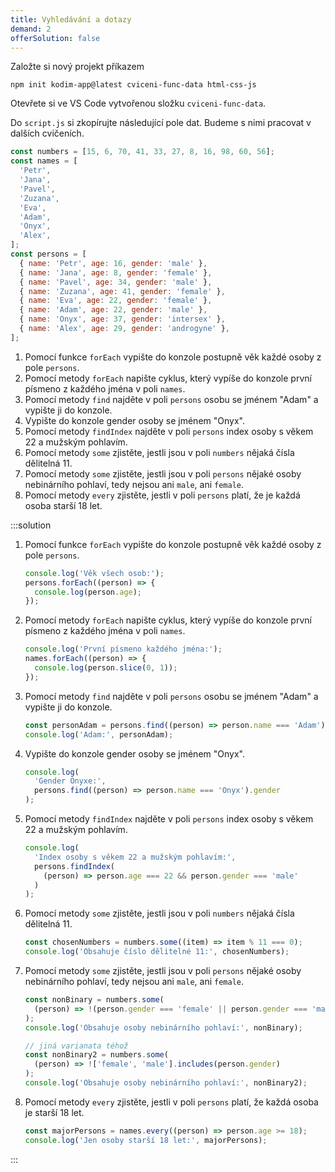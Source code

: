 ```yaml
---
title: Vyhledávání a dotazy
demand: 2
offerSolution: false
---
```


Založte si nový projekt příkazem

```shell
npm init kodim-app@latest cviceni-func-data html-css-js
```

Otevřete si ve VS Code vytvořenou složku `cviceni-func-data`.

Do `script.js` si zkopírujte následující pole dat. Budeme s nimi pracovat v dalších cvičeních.

```js
const numbers = [15, 6, 70, 41, 33, 27, 8, 16, 98, 60, 56];
const names = [
  'Petr',
  'Jana',
  'Pavel',
  'Zuzana',
  'Eva',
  'Adam',
  'Onyx',
  'Alex',
];
const persons = [
  { name: 'Petr', age: 16, gender: 'male' },
  { name: 'Jana', age: 8, gender: 'female' },
  { name: 'Pavel', age: 34, gender: 'male' },
  { name: 'Zuzana', age: 41, gender: 'female' },
  { name: 'Eva', age: 22, gender: 'female' },
  { name: 'Adam', age: 22, gender: 'male' },
  { name: 'Onyx', age: 37, gender: 'intersex' },
  { name: 'Alex', age: 29, gender: 'androgyne' },
];
```

1. Pomocí funkce `forEach` vypište do konzole postupně věk každé osoby z pole `persons`.
1. Pomocí metody `forEach` napište cyklus, který vypíše do konzole první písmeno z každého
   jména v poli `names`.
1. Pomocí metody `find` najděte v poli `persons` osobu se jménem "Adam" a vypište ji do konzole.
1. Vypište do konzole gender osoby se jménem "Onyx".
1. Pomocí metody `findIndex` najděte v poli `persons` index osoby s věkem 22 a mužským pohlavím.
1. Pomocí metody `some` zjistěte, jestli jsou v poli `numbers` nějaká čísla dělitelná 11.
1. Pomocí metody `some` zjistěte, jestli jsou v poli `persons` nějaké osoby nebinárního pohlaví, tedy nejsou ani `male`, ani `female`.
1. Pomocí metody `every` zjistěte, jestli v poli `persons` platí, že je každá osoba starší 18 let.

:::solution

1. Pomocí funkce `forEach` vypište do konzole postupně věk každé osoby z pole `persons`.

   ```js
   console.log('Věk všech osob:');
   persons.forEach((person) => {
     console.log(person.age);
   });
   ```

1. Pomocí metody `forEach` napište cyklus, který vypíše do konzole první písmeno z každého
   jména v poli `names`.

   ```js
   console.log('První písmeno každého jména:');
   names.forEach((person) => {
     console.log(person.slice(0, 1));
   });
   ```

1. Pomocí metody `find` najděte v poli `persons` osobu se jménem "Adam" a vypište ji do konzole.

   ```js
   const personAdam = persons.find((person) => person.name === 'Adam');
   console.log('Adam:', personAdam);
   ```

1. Vypište do konzole gender osoby se jménem "Onyx".

   ```js
   console.log(
     'Gender Onyxe:',
     persons.find((person) => person.name === 'Onyx').gender
   );
   ```

1. Pomocí metody `findIndex` najděte v poli `persons` index osoby s věkem 22 a mužským pohlavím.

   ```js
   console.log(
     'Index osoby s věkem 22 a mužským pohlavím:',
     persons.findIndex(
       (person) => person.age === 22 && person.gender === 'male'
     )
   );
   ```

1. Pomocí metody `some` zjistěte, jestli jsou v poli `numbers` nějaká čísla dělitelná 11.

   ```js
   const chosenNumbers = numbers.some((item) => item % 11 === 0);
   console.log('Obsahuje číslo dělitelné 11:', chosenNumbers);
   ```

1. Pomocí metody `some` zjistěte, jestli jsou v poli `persons` nějaké osoby nebinárního pohlaví, tedy nejsou ani `male`, ani `female`.

   ```js
   const nonBinary = numbers.some(
     (person) => !(person.gender === 'female' || person.gender === 'male')
   );
   console.log('Obsahuje osoby nebinárního pohlaví:', nonBinary);

   // jiná varianata téhož
   const nonBinary2 = numbers.some(
     (person) => !['female', 'male'].includes(person.gender)
   );
   console.log('Obsahuje osoby nebinárního pohlaví:', nonBinary2);
   ```

1. Pomocí metody `every` zjistěte, jestli v poli `persons` platí, že každá osoba je starší 18 let.

   ```js
   const majorPersons = names.every((person) => person.age >= 18);
   console.log('Jen osoby starší 18 let:', majorPersons);
   ```

:::

